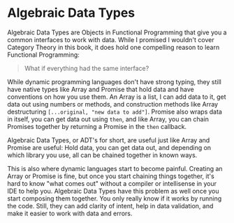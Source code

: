 # Algebraic Data Types

Algebraic Data Types are Objects in Functional Programming that give you a common interfaces to work with data. While I promised I wouldn't cover Category Theory in this book, it does hold one compelling reason to learn Functional Programming:

> What if everything had the same interface?

While dynamic programming languages don't have strong typing, they still have native types like Array and Promise that hold data and have conventions on how you use them. An Array is a list, I can add data to it, get data out using numbers or methods, and construction methods like Array destructuring `[...original, "new data to add"]`. Promise also wraps data in itself, you can get data out using `then`, and like Array, you can chain Promises together by returning a Promise in the `then` callback.

Algebraic Data Types, or ADT's for short, are useful just like Array and Promise are useful: Hold data, you can get data out, and depending on which library you use, all can be chained together in known ways.

This is also where dynamic languages start to become painful. Creating an Array or Promise is fine, but once you start chaining things together, it's hard to know "what comes out" without a compiler or intellisense in your IDE to help you. Algebraic Data Types have this problem as well once you start composing them together. You only really know if it works by running the code. Still, they can add clarity of intent, help in data validation, and make it easier to work with data and errors.